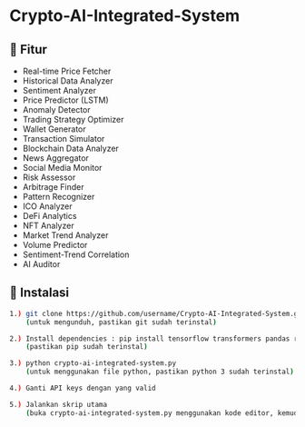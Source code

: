# Crypto-AI-Integrated-System

## 🌟 Fitur 
- Real-time Price Fetcher
- Historical Data Analyzer
- Sentiment Analyzer
- Price Predictor (LSTM)
- Anomaly Detector
- Trading Strategy Optimizer
- Wallet Generator
- Transaction Simulator
- Blockchain Data Analyzer
- News Aggregator
- Social Media Monitor
- Risk Assessor
- Arbitrage Finder
- Pattern Recognizer
- ICO Analyzer
- DeFi Analytics
- NFT Analyzer
- Market Trend Analyzer
- Volume Predictor
- Sentiment-Trend Correlation
- AI Auditor
    
## 🚀 Instalasi
```bash
1.) git clone https://github.com/username/Crypto-AI-Integrated-System.git
    (untuk mengunduh, pastikan git sudah terinstal)

2.) Install dependencies : pip install tensorflow transformers pandas requests web3
    (pastikan pip sudah terinstal)

3.) python crypto-ai-integrated-system.py
    (untuk menggunakan file python, pastikan python 3 sudah terinstal)

4.) Ganti API keys dengan yang valid

5.) Jalankan skrip utama
    (buka crypto-ai-integrated-system.py menggunakan kode editor, kemudian lihat di barisan contoh atau yang paling bawah)
